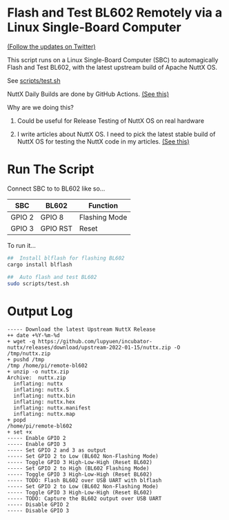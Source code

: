 # Flash and Test BL602 Remotely via a Linux Single-Board Computer

[(Follow the updates on Twitter)](https://twitter.com/MisterTechBlog/status/1481794711744823296)

This script runs on a Linux Single-Board Computer (SBC) to automagically Flash and Test BL602, with the latest upstream build of Apache NuttX OS.

See [scripts/test.sh](scripts/test.sh)

NuttX Daily Builds are done by GitHub Actions. [(See this)](https://github.com/lupyuen/incubator-nuttx/blob/master/.github/workflows/bl602.yml)

Why are we doing this?

1.  Could be useful for Release Testing of NuttX OS on real hardware

1.  I write articles about NuttX OS. I need to pick the latest stable build of NuttX OS for testing the NuttX code in my articles. [(See this)](https://lupyuen.github.io/articles/book#nuttx-on-bl602)

# Run The Script

Connect SBC to to BL602 like so...

| SBC    | BL602    | Function
| -------|----------|----------
| GPIO 2 | GPIO 8   | Flashing Mode
| GPIO 3 | GPIO RST | Reset

To run it...

```bash
##  Install blflash for flashing BL602
cargo install blflash

##  Auto flash and test BL602
sudo scripts/test.sh
```

# Output Log

```text
----- Download the latest Upstream NuttX Release
++ date +%Y-%m-%d
+ wget -q https://github.com/lupyuen/incubator-nuttx/releases/download/upstream-2022-01-15/nuttx.zip -O /tmp/nuttx.zip
+ pushd /tmp
/tmp /home/pi/remote-bl602
+ unzip -o nuttx.zip
Archive:  nuttx.zip
  inflating: nuttx
  inflating: nuttx.S
  inflating: nuttx.bin
  inflating: nuttx.hex
  inflating: nuttx.manifest
  inflating: nuttx.map
+ popd
/home/pi/remote-bl602
+ set +x
----- Enable GPIO 2
----- Enable GPIO 3
----- Set GPIO 2 and 3 as output
----- Set GPIO 2 to Low (BL602 Non-Flashing Mode)
----- Toggle GPIO 3 High-Low-High (Reset BL602)
----- Set GPIO 2 to High (BL602 Flashing Mode)
----- Toggle GPIO 3 High-Low-High (Reset BL602)
----- TODO: Flash BL602 over USB UART with blflash
----- Set GPIO 2 to Low (BL602 Non-Flashing Mode)
----- Toggle GPIO 3 High-Low-High (Reset BL602)
----- TODO: Capture the BL602 output over USB UART
----- Disable GPIO 2
----- Disable GPIO 3
```
